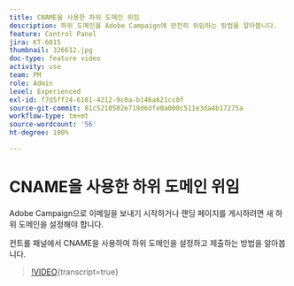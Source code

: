 ```yaml
---
title: CNAME을 사용한 하위 도메인 위임
description: 하위 도메인을 Adobe Campaign에 완전히 위임하는 방법을 알아봅니다.
feature: Control Panel
jira: KT-6015
thumbnail: 326612.jpg
doc-type: feature video
activity: use
team: PM
role: Admin
level: Experienced
exl-id: f7d5ff24-6181-4212-9c0a-b146a621cc0f
source-git-commit: 81c5210502e719d6dfe0a000c511e3da4b17275a
workflow-type: tm+mt
source-wordcount: '56'
ht-degree: 100%

---
```


# CNAME을 사용한 하위 도메인 위임

Adobe Campaign으로 이메일을 보내기 시작하거나 랜딩 페이지를 게시하려면 새 하위 도메인을 설정해야 합니다.

컨트롤 패널에서 CNAME을 사용하여 하위 도메인을 설정하고 제출하는 방법을 알아봅니다.

>[!VIDEO](https://video.tv.adobe.com/v/326612?learn=on){transcript=true}
